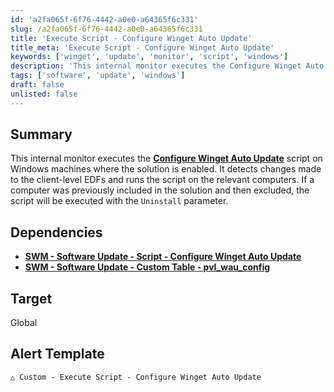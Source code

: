 ```yaml
---
id: 'a2fa065f-6f76-4442-a0e0-a64365f6c331'
slug: /a2fa065f-6f76-4442-a0e0-a64365f6c331
title: 'Execute Script - Configure Winget Auto Update'
title_meta: 'Execute Script - Configure Winget Auto Update'
keywords: ['winget', 'update', 'monitor', 'script', 'windows']
description: 'This internal monitor executes the Configure Winget Auto Update script on Windows machines where the solution is enabled. It detects changes made to the client-level EDFs and runs the script on the relevant computers. If a computer was previously included in the solution and then excluded, the script will be executed with the Uninstall parameter.'
tags: ['software', 'update', 'windows']
draft: false
unlisted: false
---
```


## Summary

This internal monitor executes the **[Configure Winget Auto Update](/docs/1e0c72c6-b9aa-454a-8643-ac7c7e1e7d55)** script on Windows machines where the solution is enabled. It detects changes made to the client-level EDFs and runs the script on the relevant computers. If a computer was previously included in the solution and then excluded, the script will be executed with the `Uninstall` parameter.

## Dependencies

- **[SWM - Software Update - Script - Configure Winget Auto Update](/docs/1e0c72c6-b9aa-454a-8643-ac7c7e1e7d55)**
- **[SWM - Software Update - Custom Table - pvl_wau_config](/docs/be117f3c-0af2-4edb-8fcc-06da1a4db062)**

## Target

Global

## Alert Template

`△ Custom - Execute Script - Configure Winget Auto Update`


